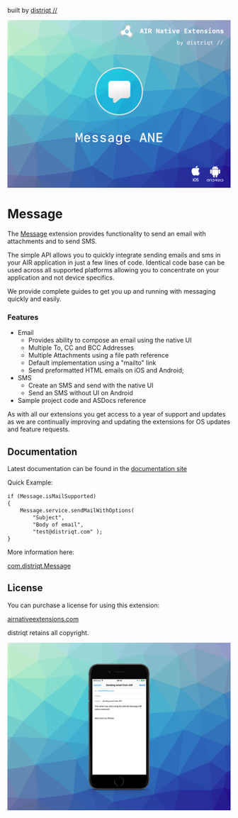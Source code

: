 built by [distriqt //](https://airnativeextensions.com) 

![](images/hero.png)

# Message 


The [Message](https://airnativeextensions.com/extension/com.distriqt.Message) 
extension provides functionality to send an email with attachments and to send SMS.

The simple API allows you to quickly integrate sending emails and sms in your AIR 
application in just a few lines of code. Identical code base can be used across 
all supported platforms allowing you to concentrate on your application and not 
device specifics.

We provide complete guides to get you up and running with messaging quickly and easily.

### Features

- Email
  - Provides ability to compose an email using the native UI
  - Multiple To, CC and BCC Addresses
  - Multiple Attachments using a file path reference
  - Default implementation using a "mailto" link
  - Send preformatted HTML emails on iOS and Android;
- SMS
  - Create an SMS and send with the native UI
  - Send an SMS without UI on Android
- Sample project code and ASDocs reference


As with all our extensions you get access to a year of support and updates as we are 
continually improving and updating the extensions for OS updates and feature requests.


## Documentation


Latest documentation can be found in the [documentation site](https://docs.airnativeextensions.com/docs/message/)

Quick Example:

```as3
if (Message.isMailSupported)
{
	Message.service.sendMailWithOptions(
		"Subject",
		"Body of email",
		"test@distriqt.com" );
}
```

More information here: 

[com.distriqt.Message](https://airnativeextensions.com/extension/com.distriqt.Message)


## License

You can purchase a license for using this extension:

[airnativeextensions.com](https://airnativeextensions.com/)

distriqt retains all copyright.


![](images/promo.png)

